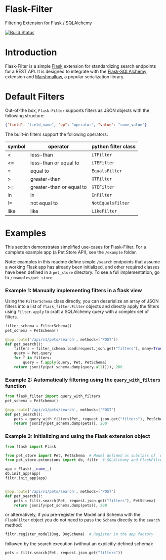 # Flask-Filter
Filtering Extension for Flask / SQLAlchemy

[![Build Status](https://travis-ci.org/exleym/Flask-Filter.svg?branch=master)](https://travis-ci.org/exleym/Flask-Filter)

# Introduction
Flask-Filter is a simple [Flask](http://flask.pocoo.org/) extension for
standardizing search endpoints for a REST API. It is designed to
integrate with the [Flask-SQLAlchemy](http://flask-sqlalchemy.pocoo.org/2.3/)
extension and [Marshmallow](https://marshmallow.readthedocs.io/en/3.0/),
a popular serialization library.

# Default Filters
Out-of-the box, `Flask-Filter` supports filters as JSON objects with
the following structure:

```json
{"field": "field_name", "op": "operator", "value": "some_value"}
```

The built-in filters support the following operators:

| symbol   | operator                     | python filter class   |
|----------|------------------------------|-----------------------|
| <        | less-than                    | `LTFilter`            |
| <=       | less-than or equal to        | `LTEFilter`           |
| =        | equal to                     | `EqualsFilter`        |
| >        | greater-than                 | `GTFilter`            |
| >=       | greater-than or equal to     | `GTEFilter`           |
| in       | in                           | `InFilter`            |
| !=       | not equal to                 | `NotEqualsFilter`     |
| like     | like                         | `LikeFilter`          |

# Examples
This section demonstrates simplified use-cases for Flask-Filter. For
a complete example app (a Pet Store API), see the `/example` folder.

Note: examples in this readme define simple `/search` endpoints that
assume a working Flask app has already been initialized, and other
required classes have been defined in a `pet_store` directory. To see
a full implementation, go to `/examples/pet_store`

### Example 1: Manually implementing filters in a flask view
Using the `FilterSchema` class directly, you can deserialize an
array of JSON filters into a list of `flask_filter.Filter` objects
and directly apply the filters using `Filter.apply` to craft a
SQLAlchemy query with a complex set of filters.

```python
filter_schema = FilterSchema()
pet_schema = PetSchema()

@app.route('/api/v1/pets/search', methods=['POST'])
def pet_search():
    filters = filter_schema.load(request.json.get("filters"), many=True)
    query = Pet.query
    for f in filters:
        query = f.apply(query, Pet, PetSchema)
    return jsonify(pet_schema.dump(query.all())), 200
```

### Example 2: Automatically filtering using the `query_with_filters` function

```python
from flask_filter import query_with_filters
pet_schema = PetSchema()

@app.route('/api/v1/pets/search', methods=['POST']
def pet_search():
    pets = query_with_filters(Pet, request.json.get("filters"), PetSchema)
    return jsonify(pet_schema.dump(pets)), 200
```


### Example 3: Initializing and using the Flask extension object

```python
from flask import Flask

from pet_store import Pet, PetSchema  # Model defined as subclass of `db.Model`
from pet_store.extensions import db, filtr  # SQLAlchemy and FlaskFilter objects

app = Flask(__name__)
db.init_app(app)
filtr.init_app(app)


@app.route('/api/v1/pets/search', methods=['POST']
def pet_search():
    pets = filtr.search(Pet, request.json.get("filters"), PetSchema)
    return jsonify(pet_schema.dump(pets)), 200
```

or alternatively, if you pre-register the Model and Schema with the
`FlaskFilter` object you do not need to pass the `Schema` directly to
the `search` method:

```python
filtr.register_model(Dog, DogSchema)  # Register in the app factory
```

followed by the search execution (without an explicitly-defined schema):

```python
pets = filtr.search(Pet, request.json.get("filters"))
```